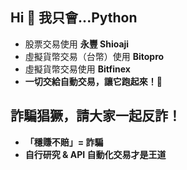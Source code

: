 ## Hi 👋 我只會...Python  
- 股票交易使用 **永豐 Shioaji**  
- 虛擬貨幣交易（台幣）使用 **Bitopro**  
- 虛擬貨幣交易使用 **Bitfinex**  
- **一切交給自動交易，讓它跑起來！🚀**  

## 詐騙猖獗，請大家一起反詐！  
- **「穩賺不賠」= 詐騙**  
- **自行研究 & API 自動化交易才是王道**  
<!--
**newforte/newforte** is a ✨ _special_ ✨ repository because its `README.md` (this file) appears on your GitHub profile.

Here are some ideas to get you started:

- 🔭 I’m currently working on ...
- 🌱 I’m currently learning ...
- 👯 I’m looking to collaborate on ...
- 🤔 I’m looking for help with ...
- 💬 Ask me about ...
- 📫 How to reach me: ...
- 😄 Pronouns: ...
- ⚡ Fun fact: ...
-->
